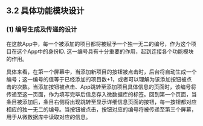 ## 3.2 具体功能模块设计

### (1) 编号生成及传递的设计

在这款App中，每一个被添加的项目都将被赋予一个独一无二的编号，作为这个项目在这个App中的身份ID. 这一编号具有十分重要的作用，起到连接各个功能模块的作用。

具体来看，在第一个屏幕中，当添加新项目的按钮被点击时，后台将自动生成一个编号；这一编号的值等于已经添加的项目数+1，或者可以理解为该添加按钮被点击的次数。当添加按钮被点击、App跳转至添加项目具体信息的页面时，该编号将传递至这一页面，作为填写完毕后信息存入微数据库的标签。回到第一个页面，当条目被添加后，条目右侧将出现跳转至显示详细信息页面的按钮，每一按钮都对应相应的独一无二的编号。当按钮被点击，按钮对应的编号将被传递至第三个屏幕，用于从微数据库中读取对应的信息。